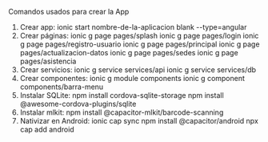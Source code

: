 Comandos usados para crear la App

1. Crear app: ionic start nombre-de-la-aplicacion blank --type=angular
2. Crear páginas:
  ionic g page pages/splash
  ionic g page pages/login
  ionic g page pages/registro-usuario
  ionic g page pages/principal
  ionic g page pages/actualizacion-datos
  ionic g page pages/sedes
  ionic g page pages/asistencia
3. Crear servicios:
  ionic g service services/api
  ionic g service services/db
4. Crear componentes:
  ionic g module components
  ionic g component components/barra-menu
5. Instalar SQLite:
  npm install cordova-sqlite-storage
  npm install @awesome-cordova-plugins/sqlite
6. Instalar mlkit: npm install @capacitor-mlkit/barcode-scanning
7. Nativizar en Android:
  ionic cap sync
  npm install @capacitor/android
  npx cap add android
